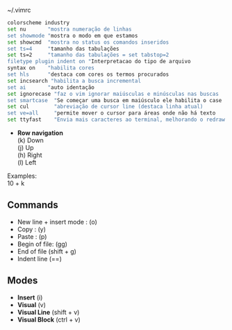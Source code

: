 
~/.vimrc
```bash
colorscheme industry
set nu       "mostra numeração de linhas
set showmode "mostra o modo em que estamos
set showcmd  "mostra no status os comandos inseridos
set ts=4     "tamanho das tabulações
set ts=2     "tamanho das tabulações = set tabstop=2
filetype plugin indent on "Interpretacao do tipo de arquivo
syntax on    "habilita cores
set hls      "destaca com cores os termos procurados
set incsearch "habilita a busca incremental
set ai       "auto identação
set ignorecase "faz o vim ignorar maiúsculas e minúsculas nas buscas
set smartcase  "Se começar uma busca em maiúsculo ele habilita o case
set cul        "abreviação de cursor line (destaca linha atual)
set ve=all     "permite mover o cursor para áreas onde não há texto
set ttyfast    "Envia mais caracteres ao terminal, melhorando o redraw de janelas. 
```


- **Row navigation**  
(k) Down  
(j) Up  
(h) Right  
(l) Left  

Examples:  
10 + k 

## Commands
- New line + insert mode : (o)
- Copy : (y)
- Paste : (p)
- Begin of file: (gg)
- End of file (shift + g)
- Indent line (==)

## Modes
- **Insert** (i)
- **Visual** (v)
- **Visual Line** (shift + v)
- **Visual Block** (ctrl + v)

